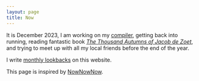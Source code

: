 ```yaml
---
layout: page
title: Now
---
```


It is December 2023, I am working on my [compiler](https://github.com/agentcooper/eye), getting back into running, reading fantastic book [*The Thousand Autumns of Jacob de Zoet*](https://en.wikipedia.org/wiki/The_Thousand_Autumns_of_Jacob_de_Zoet), and trying to meet up with all my local friends before the end of the year.

I write [monthly lookbacks](http://agentcooper.io) on this website.

This page is inspired by [NowNowNow](https://nownownow.com).